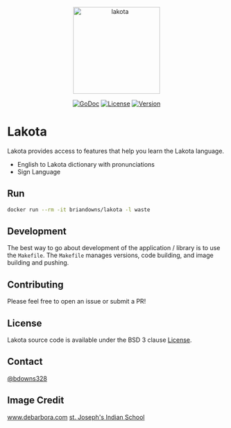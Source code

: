 <p align="center">
  <a href="lakota"><img src="https://www.stjo.org/wp-content/Media/Images/Page/Four-Directions/four-directions.png" width="200" height="200" border="0" alt="lakota"></a>
</p>
<p align="center">
  <a href="https://godoc.org/github.com/briandowns/lakota"><img src="https://godoc.org/github.com/briandowns/lakota?status.svg" alt="GoDoc"></a>
  <a href="https://opensource.org/licenses/BSD-3-Clause"><img src="https://img.shields.io/badge/License-BSD%203--Clause-orange.svg?" alt="License"></a>
  <a href="https://github.com/briandowns/lakota/releases"><img src="https://img.shields.io/badge/version-0.1.0-green.svg?" alt="Version"></a>
</p>

# Lakota

Lakota provides access to features that help you learn the Lakota language.

* English to Lakota dictionary with pronunciations
* Sign Language

## Run

```sh
docker run --rm -it briandowns/lakota -l waste
```

## Development

The best way to go about development of the application / library is to use the `Makefile`. The `Makefile` manages versions, code building, and image building and pushing.

## Contributing

Please feel free to open an issue or submit a PR!

## License

Lakota source code is available under the BSD 3 clause [License](/LICENSE).

## Contact

[@bdowns328](http://twitter.com/bdowns328)

## Image Credit

www.debarbora.com
[st. Joseph's Indian School](https://www.stjo.org/native-american-culture/native-american-beliefs/four-directions/)
